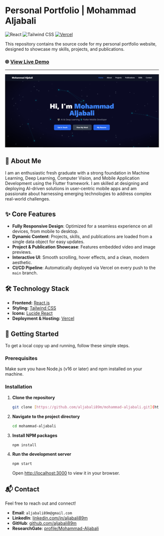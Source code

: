 # Personal Portfolio | Mohammad Aljabali

<p align="left">
  <img src="https://img.shields.io/badge/react-%2320232a.svg?style=for-the-badge&logo=react&logoColor=%2361DAFB" alt="React">
  <img src="https://img.shields.io/badge/tailwindcss-%2338B2AC.svg?style=for-the-badge&logo=tailwind-css&logoColor=white" alt="Tailwind CSS">
  <a href="https://mohammad-aljabali-aljabali89m.vercel.app/" target="_blank">
    <img src="https://img.shields.io/badge/Vercel-000000?style=for-the-badge&logo=vercel&logoColor=white" alt="Vercel">
  </a>
</p>

This repository contains the source code for my personal portfolio website, designed to showcase my skills, projects, and publications.

### 🌐 **[View Live Demo](https://mohammad-aljabali-aljabali89m.vercel.app/)**

---

![Portfolio Screenshot](./public/portfolio-screenshot.png)

## 🤖 About Me

I am an enthusiastic fresh graduate with a strong foundation in Machine Learning, Deep Learning, Computer Vision, and Mobile Application Development using the Flutter framework. I am skilled at designing and deploying AI-driven solutions in user-centric mobile apps and am passionate about harnessing emerging technologies to address complex real-world challenges.

## ✨ Core Features

- **Fully Responsive Design**: Optimized for a seamless experience on all devices, from mobile to desktop.
- **Dynamic Content**: Projects, skills, and publications are loaded from a single data object for easy updates.
- **Project & Publication Showcase**: Features embedded video and image previews.
- **Interactive UI**: Smooth scrolling, hover effects, and a clean, modern aesthetic.
- **CI/CD Pipeline**: Automatically deployed via Vercel on every push to the `main` branch.

## 🛠️ Technology Stack

- **Frontend:** [React.js](https://reactjs.org/)
- **Styling:** [Tailwind CSS](https://tailwindcss.com/)
- **Icons:** [Lucide React](https://lucide.dev/)
- **Deployment & Hosting:** [Vercel](https://vercel.com/)

## 🚀 Getting Started

To get a local copy up and running, follow these simple steps.

### Prerequisites

Make sure you have Node.js (v16 or later) and npm installed on your machine.

### Installation

1.  **Clone the repository**
    ```sh
    git clone [https://github.com/aljabali89m/mohammad-aljabali.git](https://github.com/aljabali89m/mohammad-aljabali.git)
    ```
2.  **Navigate to the project directory**
    ```sh
    cd mohammad-aljabali
    ```
3.  **Install NPM packages**
    ```sh
    npm install
    ```
4.  **Run the development server**
    ```sh
    npm start
    ```
    Open [http://localhost:3000](http://localhost:3000) to view it in your browser.

## 📬 Contact

Feel free to reach out and connect!

- **Email**: `aljabali89m@gmail.com`
- **LinkedIn**: [linkedin.com/in/aljabali89m](https://linkedin.com/in/aljabali89m)
- **GitHub**: [github.com/aljabali89m](https://github.com/aljabali89m)
- **ResearchGate**: [profile/Mohammad-Aljabali](https://www.researchgate.net/profile/Mohammad-Aljabali)
